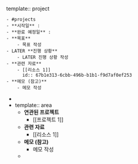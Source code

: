 template:: project

	- #projects
	- **시작일** :
	- **완료 예정일** :
	- **목표**
		- 목표 작성
	- LATER **진행 상황**
		- LATER 진행 상황 작성
	- **관련 자료**
		- [[리소스 1]]
		  id:: 67b1e313-6cbb-496b-b1b1-f9d7af0ef253
	- **메모 (참고)**
		- 메모 작성
-
- template:: area
	- **연관된 프로젝트**
		- [[프로젝트 1]]
	- **관련 자료**
		- [[리소스 1]]
	- **메모 (참고)**
		- 메모 작성
	-